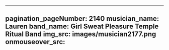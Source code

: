 ------
pagination_pageNumber: 2140
musician_name: Lauren
band_name: Girl Sweat Pleasure Temple Ritual Band
img_src: images/musician2177.png
onmouseover_src: 
------